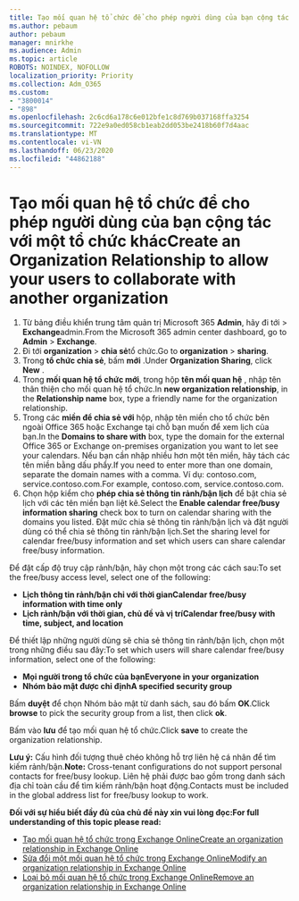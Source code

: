 ```yaml
---
title: Tạo mối quan hệ tổ chức để cho phép người dùng của bạn cộng tác với một tổ chức khác
ms.author: pebaum
author: pebaum
manager: mnirkhe
ms.audience: Admin
ms.topic: article
ROBOTS: NOINDEX, NOFOLLOW
localization_priority: Priority
ms.collection: Adm_O365
ms.custom:
- "3800014"
- "898"
ms.openlocfilehash: 2c6cd6a178c6e012bfe1c8d769b037168ffa3254
ms.sourcegitcommit: 722e9a0ed058cb1eab2dd053be2418b60f7d4aac
ms.translationtype: MT
ms.contentlocale: vi-VN
ms.lasthandoff: 06/23/2020
ms.locfileid: "44862188"
---
```

# <a name="create-an-organization-relationship-to-allow-your-users-to-collaborate-with-another-organization"></a><span data-ttu-id="84d39-102">Tạo mối quan hệ tổ chức để cho phép người dùng của bạn cộng tác với một tổ chức khác</span><span class="sxs-lookup"><span data-stu-id="84d39-102">Create an Organization Relationship to allow your users to collaborate with another organization</span></span>

1. <span data-ttu-id="84d39-103">Từ bảng điều khiển trung tâm quản trị Microsoft 365 **Admin**, hãy đi tới  >  **Exchange**admin.</span><span class="sxs-lookup"><span data-stu-id="84d39-103">From the Microsoft 365 admin center dashboard, go to **Admin** > **Exchange**.</span></span>
2. <span data-ttu-id="84d39-104">Đi tới **organization**  >  **chia sẻ**tổ chức.</span><span class="sxs-lookup"><span data-stu-id="84d39-104">Go to **organization** > **sharing**.</span></span>
3. <span data-ttu-id="84d39-105">Trong **tổ chức chia sẻ**, bấm **mới** .</span><span class="sxs-lookup"><span data-stu-id="84d39-105">Under **Organization Sharing**, click **New** .</span></span>
4. <span data-ttu-id="84d39-106">Trong **mối quan hệ tổ chức mới**, trong hộp **tên mối quan hệ** , nhập tên thân thiện cho mối quan hệ tổ chức.</span><span class="sxs-lookup"><span data-stu-id="84d39-106">In **new organization relationship**, in the **Relationship name** box, type a friendly name for the organization relationship.</span></span>
5. <span data-ttu-id="84d39-107">Trong các **miền để chia sẻ với** hộp, nhập tên miền cho tổ chức bên ngoài Office 365 hoặc Exchange tại chỗ bạn muốn để xem lịch của bạn.</span><span class="sxs-lookup"><span data-stu-id="84d39-107">In the **Domains to share with** box, type the domain for the external Office 365 or Exchange on-premises organization you want to let see your calendars.</span></span> <span data-ttu-id="84d39-108">Nếu bạn cần nhập nhiều hơn một tên miền, hãy tách các tên miền bằng dấu phẩy.</span><span class="sxs-lookup"><span data-stu-id="84d39-108">If you need to enter more than one domain, separate the domain names with a comma.</span></span> <span data-ttu-id="84d39-109">Ví dụ: contoso.com, service.contoso.com.</span><span class="sxs-lookup"><span data-stu-id="84d39-109">For example, contoso.com, service.contoso.com.</span></span>
6. <span data-ttu-id="84d39-110">Chọn hộp kiểm cho **phép chia sẻ thông tin rảnh/bận lịch** để bật chia sẻ lịch với các tên miền bạn liệt kê.</span><span class="sxs-lookup"><span data-stu-id="84d39-110">Select the **Enable calendar free/busy information sharing** check box to turn on calendar sharing with the domains you listed.</span></span> <span data-ttu-id="84d39-111">Đặt mức chia sẻ thông tin rảnh/bận lịch và đặt người dùng có thể chia sẻ thông tin rảnh/bận lịch.</span><span class="sxs-lookup"><span data-stu-id="84d39-111">Set the sharing level for calendar free/busy information and set which users can share calendar free/busy information.</span></span>  

<span data-ttu-id="84d39-112">Để đặt cấp độ truy cập rảnh/bận, hãy chọn một trong các cách sau:</span><span class="sxs-lookup"><span data-stu-id="84d39-112">To set the free/busy access level, select one of the following:</span></span>

- <span data-ttu-id="84d39-113">**Lịch thông tin rảnh/bận chỉ với thời gian**</span><span class="sxs-lookup"><span data-stu-id="84d39-113">**Calendar free/busy information with time only**</span></span>
- <span data-ttu-id="84d39-114">**Lịch rảnh/bận với thời gian, chủ đề và vị trí**</span><span class="sxs-lookup"><span data-stu-id="84d39-114">**Calendar free/busy with time, subject, and location**</span></span>  

 <span data-ttu-id="84d39-115">Để thiết lập những người dùng sẽ chia sẻ thông tin rảnh/bận lịch, chọn một trong những điều sau đây:</span><span class="sxs-lookup"><span data-stu-id="84d39-115">To set which users will share calendar free/busy information, select one of the following:</span></span>

- <span data-ttu-id="84d39-116">**Mọi người trong tổ chức của bạn**</span><span class="sxs-lookup"><span data-stu-id="84d39-116">**Everyone in your organization**</span></span>
- <span data-ttu-id="84d39-117">**Nhóm bảo mật được chỉ định**</span><span class="sxs-lookup"><span data-stu-id="84d39-117">**A specified security group**</span></span>  

<span data-ttu-id="84d39-118">Bấm **duyệt** để chọn Nhóm bảo mật từ danh sách, sau đó bấm **OK**.</span><span class="sxs-lookup"><span data-stu-id="84d39-118">Click **browse** to pick the security group from a list, then click **ok**.</span></span>

<span data-ttu-id="84d39-119">Bấm vào **lưu** để tạo mối quan hệ tổ chức.</span><span class="sxs-lookup"><span data-stu-id="84d39-119">Click **save** to create the organization relationship.</span></span>  

<span data-ttu-id="84d39-120">**Lưu ý:** Cấu hình đối tượng thuê chéo không hỗ trợ liên hệ cá nhân để tìm kiếm rảnh/bận.</span><span class="sxs-lookup"><span data-stu-id="84d39-120">**Note:** Cross-tenant configurations do not support personal contacts for free/busy lookup.</span></span> <span data-ttu-id="84d39-121">Liên hệ phải được bao gồm trong danh sách địa chỉ toàn cầu để tìm kiếm rảnh/bận hoạt động.</span><span class="sxs-lookup"><span data-stu-id="84d39-121">Contacts must be included in the global address list for free/busy lookup to work.</span></span>

<span data-ttu-id="84d39-122">**Đối với sự hiểu biết đầy đủ của chủ đề này xin vui lòng đọc:**</span><span class="sxs-lookup"><span data-stu-id="84d39-122">**For full understanding of this topic please read:**</span></span>

- [<span data-ttu-id="84d39-123">Tạo mối quan hệ tổ chức trong Exchange Online</span><span class="sxs-lookup"><span data-stu-id="84d39-123">Create an organization relationship in Exchange Online</span></span>](https://docs.microsoft.com/exchange/sharing/organization-relationships/create-an-organization-relationship)
- [<span data-ttu-id="84d39-124">Sửa đổi một mối quan hệ tổ chức trong Exchange Online</span><span class="sxs-lookup"><span data-stu-id="84d39-124">Modify an organization relationship in Exchange Online</span></span>](https://docs.microsoft.com/exchange/sharing/organization-relationships/modify-an-organization-relationship)
- [<span data-ttu-id="84d39-125">Loại bỏ mối quan hệ tổ chức trong Exchange Online</span><span class="sxs-lookup"><span data-stu-id="84d39-125">Remove an organization relationship in Exchange Online</span></span>](https://docs.microsoft.com/exchange/sharing/organization-relationships/remove-an-organization-relationship)

